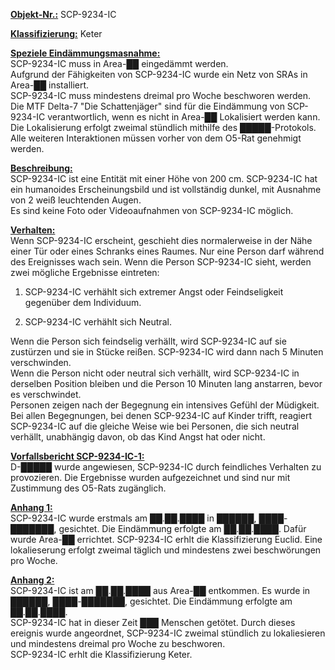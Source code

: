 <strong><u>Objekt-Nr.:</u></strong> SCP-9234-IC

<strong><u>Klassifizierung:</u></strong> Keter

<strong><u>Speziele Eindämmungsmasnahme:</u></strong>\
SCP-9234-IC muss in Area-██ eingedämmt werden.\
Aufgrund der Fähigkeiten von SCP-9234-IC wurde ein Netz von SRAs in Area-██ installiert.\
SCP-9234-IC muss mindestens dreimal pro Woche beschworen werden.\
Die MTF Delta-7 "Die Schattenjäger" sind für die Eindämmung von SCP-9234-IC verantwortlich, wenn es nicht in Area-██ Lokalisiert werden kann.\
Die Lokalisierung erfolgt zweimal stündlich mithilfe des █████-Protokols.\
Alle weiteren Interaktionen müssen vorher von dem O5-Rat genehmigt werden.

<strong><u>Beschreibung:</u></strong>\
SCP-9234-IC ist eine Entität mit einer Höhe von 200 cm. SCP-9234-IC hat ein humanoides Erscheinungsbild und ist vollständig dunkel, mit Ausnahme von 2 weiß leuchtenden Augen.\
Es sind keine Foto oder Videoaufnahmen von SCP-9234-IC möglich.

<strong><u>Verhalten:</u></strong>\
Wenn SCP-9234-IC erscheint, geschieht dies normalerweise in der Nähe einer Tür oder eines Schranks eines Raumes. Nur eine Person darf während des Ereignisses wach sein. Wenn die Person SCP-9234-IC sieht, werden zwei mögliche Ergebnisse eintreten:

1. SCP-9234-IC verhählt sich extremer Angst oder Feindseligkeit gegenüber dem Individuum.

2. SCP-9234-IC verhählt sich Neutral.

Wenn die Person sich feindselig verhällt, wird SCP-9234-IC auf sie zustürzen und sie in Stücke reißen. SCP-9234-IC wird dann nach 5 Minuten verschwinden.\
Wenn die Person nicht oder neutral sich verhällt, wird SCP-9234-IC in derselben Position bleiben und die Person 10 Minuten lang anstarren, bevor es verschwindet.\
Personen zeigen nach der Begegnung ein intensives Gefühl der Müdigkeit.\
Bei allen Begegnungen, bei denen SCP-9234-IC auf Kinder trifft, reagiert SCP-9234-IC auf die gleiche Weise wie bei Personen, die sich neutral verhällt, unabhängig davon, ob das Kind Angst hat oder nicht.

<strong><u>Vorfallsbericht SCP-9234-IC-1:</u></strong>\
D-█████ wurde angewiesen, SCP-9234-IC durch feindliches Verhalten zu provozieren. Die Ergebnisse wurden aufgezeichnet und sind nur mit Zustimmung des O5-Rats zugänglich.

<strong><u>Anhang 1:</u></strong>\
SCP-9234-IC wurde erstmals am ██.██.████ in ██████, ████-███████, gesichtet. Die Eindämmung erfolgte am ██.██.████. Dafür wurde Area-██ errichtet. SCP-9234-IC erhlt die Klassifizierung Euclid. Eine lokalieserung erfolgt zweimal täglich und mindestens zwei beschwörungen pro Woche.

<strong><u>Anhang 2:</u></strong>\
SCP-9234-IC ist am ██.██.████ aus Area-██ entkommen. Es wurde in ██████, ████-███████, gesichtet. Die Eindämmung erfolgte am ██.██.████.\
SCP-9234-IC hat in dieser Zeit ███ Menschen getötet. Durch dieses ereignis wurde angeordnet, SCP-9234-IC zweimal stündlich zu lokaliesieren und mindestens dreimal pro Woche zu beschworen.\
SCP-9234-IC erhlt die Klassifizierung Keter.
